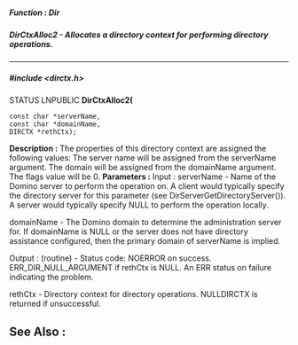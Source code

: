##### Function : Dir
##### DirCtxAlloc2 - Allocates a directory context for performing directory operations. 
---
##### #include <dirctx.h>
STATUS LNPUBLIC **DirCtxAlloc2(**

	const char *serverName,
	const char *domainName,
	DIRCTX *rethCtx);
**Description :**
The properties of this directory context are assigned the following values: 
The server name will be assigned from the serverName argument. 
The domain will be assigned from the domainName argument. 
The flags value will be 0.
**Parameters :**
Input :
serverName  -  Name of the Domino server to perform the operation on. A client would typically specify the directory server for this parameter (see DirServerGetDirectoryServer()). A server would typically specify NULL to perform the operation locally.

domainName  -  The Domino domain to determine the administration server for. If domainName is NULL or the server does not have directory assistance configured, then the primary domain of serverName is implied.

Output :
(routine)  -  Status code: 
NOERROR on success. 
ERR_DIR_NULL_ARGUMENT if rethCtx is NULL. 
An ERR status on failure indicating the problem. 


rethCtx  -  Directory context for directory operations. NULLDIRCTX is returned if unsuccessful.

**See Also :**
[](D:/md_files/.md)
---
